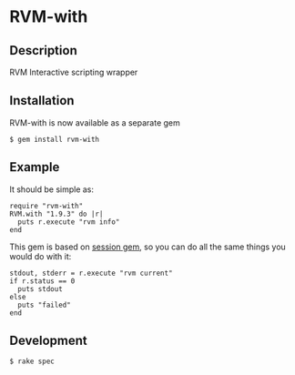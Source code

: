 # RVM-with

## Description

RVM Interactive scripting wrapper

## Installation

RVM-with is now available as a separate gem

    $ gem install rvm-with

## Example

It should be simple as:

    require "rvm-with"
    RVM.with "1.9.3" do |r|
      puts r.execute "rvm info"
    end

This gem is based on [session gem](https://github.com/ahoward/session), so you can do all the same things you would do with it:

    stdout, stderr = r.execute "rvm current"
    if r.status == 0
      puts stdout
    else
      puts "failed"
    end

## Development

    $ rake spec
